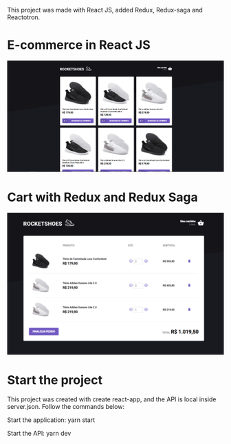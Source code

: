 This project was made with React JS, added Redux, Redux-saga and Reactotron.

# E-commerce in React JS

![Print](https://github.com/LeonardoPizzoquero/rocketshoes-ecommerce/blob/master/public/ecommerce.png)

# Cart with Redux and Redux Saga

![Print](https://github.com/LeonardoPizzoquero/rocketshoes-ecommerce/blob/master/public/cart.png)

# Start the project

This project was created with create react-app, and the API is local inside server.json. Follow the commands below:

Start the application: yarn start

Start the API: yarn dev
